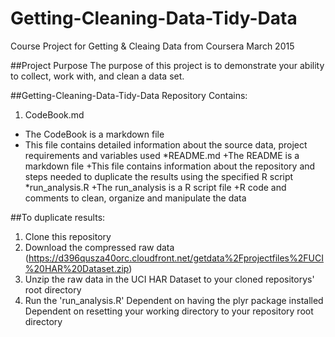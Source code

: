 # Getting-Cleaning-Data-Tidy-Data
Course Project for Getting & Cleaing Data from Coursera March 2015

##Project Purpose
The purpose of this project is to demonstrate your ability to collect, work with, and clean a data set.

##Getting-Cleaning-Data-Tidy-Data Repository Contains:
1. CodeBook.md
  - The CodeBook is a markdown file
  - This file contains detailed information about the source data, project requirements and variables used
*README.md
  +The README is a markdown file
  +This file contains information about the repository and steps needed to duplicate the results using the specified R script
*run_analysis.R
  +The run_analysis is a R script file
  +R code and comments to clean, organize and manipulate the data
  
##To duplicate results:
1. Clone this repository
2. Download the compressed raw data (https://d396qusza40orc.cloudfront.net/getdata%2Fprojectfiles%2FUCI%20HAR%20Dataset.zip)
3. Unzip the raw data in the UCI HAR Dataset to your cloned repositorys' root directory
4. Run the 'run_analysis.R'
  Dependent on having the plyr package installed
  Dependent on resetting your working directory to your repository root directory 


  
